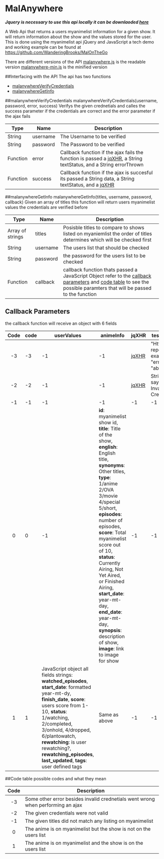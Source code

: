 # MalAnywhere
***Jquery is necessary to use this api locally it can be downlaoded [here](https://jquery.com/download/)***


A Web Api that returns a users myanimelist information for a given show. It will return information about the show and the values stored for the user. This is done using the myanimelist api jQuery and JavaScript a tech demo and working example can be found at https://github.com/WanderingBrooks/MalOnTheGo

There are different versions of the API
[malanywhere.js](https://github.com/WanderingBrooks/MalAnywhere/blob/master/malanywhere.js)  is the readable version
[malanywhere-min.js](https://github.com/WanderingBrooks/MalAnywhere/blob/master/malanywhere-min.js) is the minified version

##Interfacing with the API
 The api has two functions 
 * [malanywhereVerifyCredentials](#malanywhereverifycredentials) 
 * [malanywhereGetInfo](#malanywheregetinfo)
 
 
 ##malanywhereVerifyCredentials
 malanywhereVerifyCredentials(username, password, error, success)
  Verifys the given crednetials and calles the success parameter if the credentials are correct and the error parameter if the ajax fails
  
  | Type       | Name       | Description            |
  |------------|--------|----------------------------|
  |   String   |username|The Username to be verified |
  |   String   |password|The Password to be verified |
  |   Function |  error |Callback function if the ajax fails the function is passed a [jqXHR](http://api.jquery.com/jQuery.ajax/#jqXHR), a String textStatus, and a String errorThrown|
  |   Function | success|Callback function if the ajax is succesful its passed a String data, a String textStatus, and a [jqXHR](http://api.jquery.com/jQuery.ajax/#jqXHR)|
  
  
  ##malanywhereGetInfo
  malanywhereGetInfo(titles, username, password, callback)
   Given an array of titles this function will return users myanimelist values the credentials are verified before 
   
  |Type              | Name     | Description                                                |
  |------------------|----------|------------------------------------------------------------|
  | Array of strings | titles   | Posisble titles to compare to shows listed on myaniemlist the order of titles determines which will be checked first |                                             
  | String           | username | The users list that should be checked                      |
  | String           | password | the password for the users list to be checked              |
  | Function         | callback | callback function thats passed a JavaScript Object refer to the [callback parameters](#callback-parameters) and [code table](#code-table) to see the possible paramters that will be passed to the function |  
 
 
 ## Callback Parameters
 the callback function will receive an object with 6 fields 
 
|Code| code| userValues | animeInfo     | jqXHR       |testStatus| errorThrown|
|:----:|-----|-------------|--------------|---------------|--------|------------|
| -3 | -3  | -1          | -1           | [jqXHR](http://api.jquery.com/jQuery.ajax/#jqXHR)| "Http error reports example "error", "abort" |textual portion of the HTTP status|
| -2 | -2  | -1          | -1           | [jqXHR](http://api.jquery.com/jQuery.ajax/#jqXHR)| String saying Invalid Credentials |textual portion of the HTTP status|
| -1 | -1  | -1          | -1           | -1| -1 |-1|
|  0 | 0   | -1          | **id**: myanimelist show id, **title**: Title of the show, **english**: English title, **synonyms**: Other titles, **type**: 1/anime 2/OVA 3/movie 4/special 5/short, **episodes**: number of episodes, **score**: Total myanimelist score out of 10, **status**: Currently Airing, Not Yet Aired, or Finished Airing, **start_date**: year-mt-day, **end_date**: year-mt-day, **synopsis**: description of show, **image**: link to image for show | -1| -1| -1|
|  1 | 1   | JavaScript object all fields strings: **watched_episodes**, **start_date**: formatted year-mt-dy, **finish_date**, **score**: users score from 1- 10, **status**: 1/watching, 2/completed, 3/onhold, 4/dropped, 6/plantowatch, **rewatching**: is user rewatching?, **rewatching_episodes**, **last_updated**, **tags**: user defined tags |Same as above | -1 | -1 | -1|


 
 ##Code table
 possible codes and what they mean
 
 |Code |Description                                                                       |
 |:---:|----------------------------------------------------------------------------------|
 | -3  | Some other error besides invalid crednetials went wrong when performing an ajax  |
 | -2  | The given credentials were not valid                                             |
 | -1  | The given titles did not match any listing on myanimelist                        |
 |  0  | The anime is on myanimelist but the show is not on the users list                |
 |  1  | The anime is on myanimelist and the show is on the users list                    |


 
 


 
